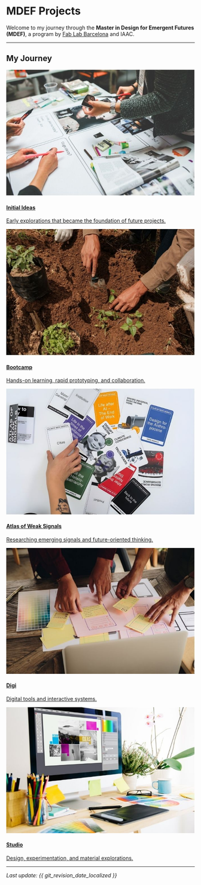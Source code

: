 # MDEF Projects

Welcome to my journey through the **Master in Design for Emergent Futures (MDEF)**, a program by [Fab Lab Barcelona](https://mdef.fablabbcn.org/) and IAAC.

---

## My Journey

<div class="image-grid">

<div class="grid-item">
    <a href="project/project.md" class="grid-link">
        <img src="images/initial-ideas.jpg" alt="Initial Ideas">
        <div class="grid-text">
            <h4>Initial Ideas</h4>
            <p>Early explorations that became the foundation of future projects.</p>
        </div>
    </a>
</div>

<div class="grid-item">
    <a href="term1/01-Bootcamp.md" class="grid-link">
        <img src="images/bootcamp.jpg" alt="Bootcamp">
        <div class="grid-text">
            <h4>Bootcamp</h4>
            <p>Hands-on learning, rapid prototyping, and collaboration.</p>
        </div>
    </a>
</div>

<div class="grid-item">
    <a href="term1/02-Atlas of Weak Signals.md" class="grid-link">
        <img src="images/atlas.jpg" alt="Atlas of Weak Signals">
        <div class="grid-text">
            <h4>Atlas of Weak Signals</h4>
            <p>Researching emerging signals and future-oriented thinking.</p>
        </div>
    </a>
</div>

<div class="grid-item">
    <a href="term1/01-Bootcamp.md" class="grid-link">
        <img src="images/digi.jpg" alt="Digi">
        <div class="grid-text">
            <h4>Digi</h4>
            <p>Digital tools and interactive systems.</p>
        </div>
    </a>
</div>

<div class="grid-item">
    <a href="term1/01-Bootcamp.md" class="grid-link">
        <img src="images/studio.jpg" alt="Studio">
        <div class="grid-text">
            <h4>Studio</h4>
            <p>Design, experimentation, and material explorations.</p>
        </div>
    </a>
</div>

</div>

---

*Last update: {{ git_revision_date_localized }}*